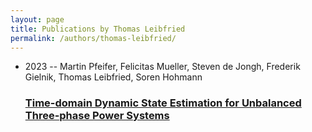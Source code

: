 ```yaml
---
layout: page
title: Publications by Thomas Leibfried
permalink: /authors/thomas-leibfried/
---
```


<ul class="post-list">
<li><span class='post-meta'>2023 -- Martin Pfeifer, Felicitas Mueller, Steven de Jongh, Frederik Gielnik, Thomas Leibfried, Soren Hohmann</span><h3><a class='post-link' href='../../time-domain-dynamic-state-estimation-for-unbalanced-three-phase-power-systems'>Time-domain Dynamic State Estimation for Unbalanced Three-phase Power Systems</a></h3></li>

</ul>
